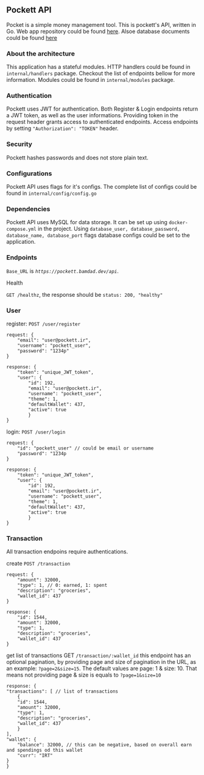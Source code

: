 ## Pockett API

Pocket is a simple money management tool. This is pockett's API, written in Go. Web app repository could be found [here](https://github.com/MhmdNdri/Pockett). Alsoe database documents could be found [here](https://github.com/sepidehghanadi/dbpockett)

### About the architecture
This application has a stateful modules. HTTP handlers could be found in `internal/handlers` package. Checkout the list of endpoints bellow for more information. Modules could be found in `internal/modules` package.

### Authentication
Pockett uses JWT for authentication. Both Register & Login endpoints return a JWT token, as well as the user informations. Providing token in the request header grants access to authenticated endpoints. Access endpoints by setting `"Authorization": "TOKEN"` header.

### Security
Pockett hashes passwords and does not store plain text.

### Configurations
Pockett API uses flags for it's configs. The complete list of configs could be found in `internal/config/config.go`

### Dependencies
Pockett API uses MySQL for data storage. It can be set up using `docker-compose.yml` in the project. Using `database_user, database_password, database_name, database_port` flags database configs could be set to the application.

### Endpoints
`Base_URL` is _`https://pockett.bamdad.dev/api`_.

Health

`GET /healthz`, the response should be `status: 200, "healthy"`

### User

register: `POST /user/register`
```
request: {
    "email": "user@pockett.ir",
    "username": "pockett_user",
    "password": "1234p"
}
```
```
response: {
    "token": "unique_JWT_token",
    "user": {
        "id": 192,
        "email": "user@pockett.ir",
        "username": "pockett_user",
        "theme": 1,
        "defaultWallet": 437,
        "active": true
        }
}
```

login: `POST /user/login`
```
request: {
    "id": "pockett_user" // could be email or username
    "password": "1234p
}
```
```
response: {
    "token": "unique_JWT_token",
    "user": {
        "id": 192,
        "email": "user@pockett.ir",
        "username": "pockett_user",
        "theme": 1,
        "defaultWallet": 437,
        "active": true
        }
}
```
### Transaction
All transaction endpoins require authentications.

create `POST /transaction`
```
request: {
    "amount": 32000,
    "type": 1, // 0: earned, 1: spent
    "description": "groceries",
    "wallet_id": 437
}
```
```
response: {
    "id": 1544,
    "amount": 32000,
    "type": 1,
    "description": "groceries",
    "wallet_id": 437
}
```

get list of transactions GET `/transaction/:wallet_id`
this endpoint has an optional pagination, by providing page and size of pagination in the URL, as an example: `?page=2&size=15`. The default values are page: 1 & size: 10. That means not providing page & size is equals to `?page=1&size=10`
```
response: {
"transactions": [ // list of transactions
    {
    "id": 1544,
    "amount": 32000,
    "type": 1,
    "description": "groceries",
    "wallet_id": 437
    }
],
"wallet": {
    "balance": 32000, // this can be negative, based on overall earn and spendings od this wallet
    "curr": "IRT"
}
}
```
